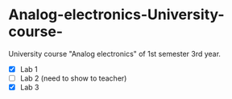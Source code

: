 # Analog-electronics-University-course-
University course "Analog electronics" of 1st semester 3rd year.
- [x] Lab 1
- [ ] Lab 2 (need to show to teacher)
- [x] Lab 3
